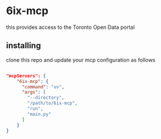 # 6ix-mcp

this provides access to the Toronto Open Data portal


## installing
clone this repo and update your mcp configuration as follows

```json

"mcpServers": {
    "6ix-mcp": {
      "command": "uv",
      "args": [
        "--directory",
        "/path/to/6ix-mcp",
        "run",
        "main.py"
      ]
    }
}
```
